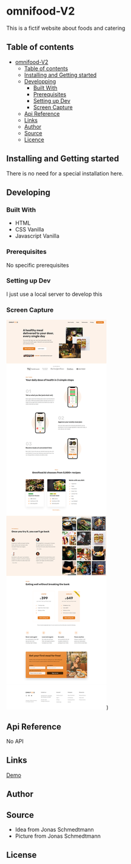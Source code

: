 # omnifood-V2

This is a fictif website about foods and catering

## Table of contents

- [omnifood-V2](#omnifood-V2)
  - [Table of contents](#table-of-contents)
  - [Installing and Getting started](#installing-and-getting-started)
  - [Developping](#developing)
    - [Built With](#built-with)
    - [Prerequisites](#prerequisites)
    - [Setting up Dev](#setting-up-dev)
    - [Screen Capture](#screen-capture)
  - [Api Reference](#api-reference)
  - [Links](#links)
  - [Author](#author)
  - [Source](#source)
  - [Licence](#license)

## Installing and Getting started

There is no need for a special installation here.

## Developing

### Built With

- HTML
- CSS Vanilla
- Javascript Vanilla

### Prerequisites

No specific prerequisites

### Setting up Dev

I just use a local server to develop this

### Screen Capture
![Screen Capture](https://github.com/kevinbdx35/omnifood-V2/blob/main/screen-capture.png?raw=true))

## Api Reference

No API

## Links

[Demo](https://kevinbdx35.github.io/omnifood-V2/)

## Author

## Source

- Idea from Jonas Schmedtmann
- Picture from Jonas Schmedtmann

## License
